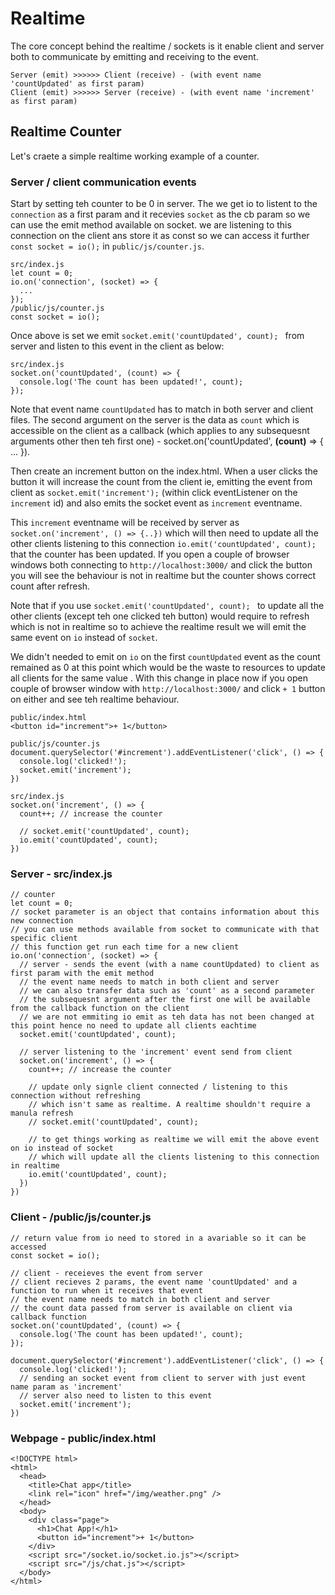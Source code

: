 # Realtime

The core concept behind the realtime / sockets is it enable client and server both to communicate by emitting and receiving to the event.

```
Server (emit) >>>>>> Client (receive) - (with event name 'countUpdated' as first param)
Client (emit) >>>>>> Server (receive) - (with event name 'increment' as first param)
```

## Realtime Counter
Let's craete a simple realtime working example of a counter.

### Server / client communication events
Start by setting teh counter to be 0 in server. The we get io to listent to the `connection` as a first param and it recevies `socket` as the cb param so we can use the emit method available on socket. we are listening to this connection on the client ans store it as const so we can access it further `const socket = io();` in `public/js/counter.js`.
```
src/index.js
let count = 0;
io.on('connection', (socket) => {
  ...
});
/public/js/counter.js
const socket = io();
```

Once above is set we emit `socket.emit('countUpdated', count); ` from server and listen to this event in the client as below:
```
src/index.js
socket.on('countUpdated', (count) => {
  console.log('The count has been updated!', count);
});
```
Note that event name `countUpdated` has to match in both server and client files. The second argument on the server is the data as `count` which is accessible on the client as a callback (which applies to any subsequesnt arguments other then teh first one) - socket.on('countUpdated', **(count)** => { ... }).

Then create an increment button on the index.html. When a user clicks the button it will increase the count from the client ie, emitting the event from client as `socket.emit('increment');` (within click eventListener on the `increment` id) and also emits the socket event as `increment` eventname.

This `increment` eventname will be received by server as `socket.on('increment', () => {..})` which will then need to update all the other clients listening to this connection `io.emit('countUpdated', count); ` that the counter has been updated. If you open a couple of browser windows both connecting to `http://localhost:3000/` and click the button you will see the behaviour is not in realtime but the counter shows correct count after refresh.

Note that if you use `socket.emit('countUpdated', count); ` to update all the other clients (except teh one clicked teh button) would require to refresh which is not in realtime so to achieve the realtime result we will emit the same event on `io` instead of `socket`. 

We didn't needed to emit on `io` on the first `countUpdated` event as the count remained as 0 at this point which would be the waste to resources to update all clients for the same value . With this change in place now if you open couple of browser window with `http://localhost:3000/` and click `+ 1` button on either and see teh realtime behaviour.
```
public/index.html
<button id="increment">+ 1</button>

public/js/counter.js
document.querySelector('#increment').addEventListener('click', () => {
  console.log('clicked!');
  socket.emit('increment');
})

src/index.js
socket.on('increment', () => {
  count++; // increase the counter

  // socket.emit('countUpdated', count); 
  io.emit('countUpdated', count); 
})
```

### Server - src/index.js
```
// counter
let count = 0;
// socket parameter is an object that contains information about this new connection 
// you can use methods available from socket to communicate with that specific client
// this function get run each time for a new client
io.on('connection', (socket) => {
  // server - sends the event (with a name countUpdated) to client as first param with the emit method
  // the event name needs to match in both client and server
  // we can also transfer data such as 'count' as a second parameter
  // the subsequesnt argument after the first one will be available from the callback function on the client
  // we are not emmiting io emit as teh data has not been changed at this point hence no need to update all clients eachtime
  socket.emit('countUpdated', count); 

  // server listening to the 'increment' event send from client 
  socket.on('increment', () => {
    count++; // increase the counter

    // update only signle client connected / listening to this connection without refreshing
    // which isn't same as realtime. A realtime shouldn't require a manula refresh
    // socket.emit('countUpdated', count); 

    // to get things working as realtime we will emit the above event on io instead of socket
    // which will update all the clients listening to this connection in realtime
    io.emit('countUpdated', count); 
  })
})
```

### Client - /public/js/counter.js
```
// return value from io need to stored in a avariable so it can be accessed
const socket = io();

// client - receieves the event from server
// client recieves 2 params, the event name 'countUpdated' and a function to run when it receives that event
// the event name needs to match in both client and server
// the count data passed from server is available on client via callback function
socket.on('countUpdated', (count) => {
  console.log('The count has been updated!', count);
});

document.querySelector('#increment').addEventListener('click', () => {
  console.log('clicked!');
  // sending an socket event from client to server with just event name param as 'increment'
  // server also need to listen to this event
  socket.emit('increment');
})
```

### Webpage - public/index.html
```
<!DOCTYPE html>
<html>
  <head>
    <title>Chat app</title>
    <link rel="icon" href="/img/weather.png" />
  </head>
  <body>
    <div class="page">
      <h1>Chat App!</h1>
      <button id="increment">+ 1</button>
    </div>
    <script src="/socket.io/socket.io.js"></script>
    <script src="/js/chat.js"></script>
  </body>
</html>
```
